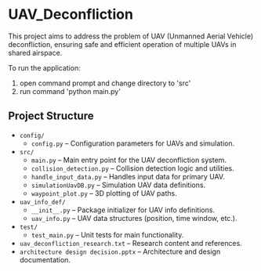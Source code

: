 # UAV_Deconfliction

This project aims to address the problem of UAV (Unmanned Aerial Vehicle) deconfliction, ensuring safe and efficient operation of multiple UAVs in shared airspace.

To run the application:
1. open command prompt and change directory to 'src'
2. run command 'python main.py'

## Project Structure

- `config/`  
  - `config.py` – Configuration parameters for UAVs and simulation.
- `src/`  
  - `main.py` – Main entry point for the UAV deconfliction system.
  - `collision_detection.py` – Collision detection logic and utilities.
  - `handle_input_data.py` – Handles input data for primary UAV.
  - `simulationUavDB.py` – Simulation UAV data definitions.
  - `waypoint_plot.py` – 3D plotting of UAV paths.
- `uav_info_def/`  
  - `__init__.py` – Package initializer for UAV info definitions.
  - `uav_info.py` – UAV data structures (position, time window, etc.).
- `test/`  
  - `test_main.py` – Unit tests for main functionality.
- `uav_deconfliction_research.txt` – Research content and references.
- `architecture design decision.pptx` – Architecture and design documentation.


